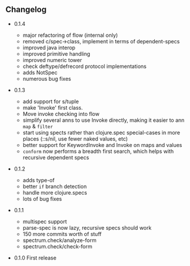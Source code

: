 ## Changelog
- 0.1.4
  - major refactoring of flow (internal only)
  - removed c/spec->class, implement in terms of dependent-specs
  - improved java interop
  - improved primitive handling
  - improved numeric tower
  - check deftype/defrecord protocol implementations
  - adds NotSpec
  - numerous bug fixes
- 0.1.3
  - add support for s/tuple
  - make 'Invoke' first class.
  - Move invoke checking into flow
  - simplify several anns to use Invoke directly, making it easier to
    ann `map` & `filter`
  - start using spects rather than clojure.spec special-cases in more
    places (::s/nil, use fewer naked values, etc)
  - better support for KeywordInvoke and Invoke on maps and values
  - `conform` now performs a breadth first search, which helps with recursive dependent specs

- 0.1.2
  - adds type-of
  - better `if` branch detection
  - handle more clojure.specs
  - lots of bug fixes

- 0.1.1
  - multispec support
  - parse-spec is now lazy, recursive specs should work
  - 150 more commits worth of stuff
  - spectrum.check/analyze-form
  - spectrum.check/check-form

- 0.1.0 First release
